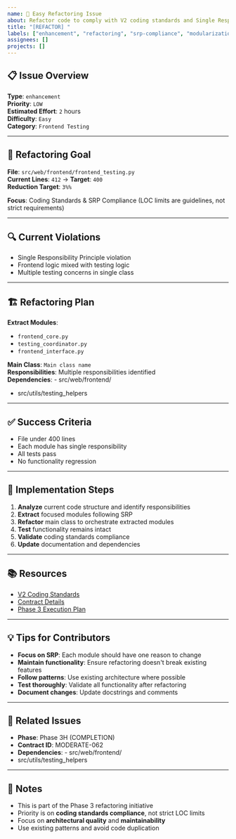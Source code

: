 ```yaml
---
name: 🚀 Easy Refactoring Issue
about: Refactor code to comply with V2 coding standards and Single Responsibility Principle
title: "[REFACTOR] "
labels: ["enhancement", "refactoring", "srp-compliance", "modularization", "good first issue", "easy"]
assignees: []
projects: []
---
```


## 📋 **Issue Overview**

**Type**: `enhancement`  
**Priority**: `LOW`  
**Estimated Effort**: `2` hours  
**Difficulty**: `Easy`  
**Category**: `Frontend Testing`

---

## 🎯 **Refactoring Goal**

**File**: `src/web/frontend/frontend_testing.py`  
**Current Lines**: `412` → **Target**: `400`  
**Reduction Target**: `3%%`

**Focus**: Coding Standards & SRP Compliance (LOC limits are guidelines, not strict requirements)

---

## 🔍 **Current Violations**

- Single Responsibility Principle violation
- Frontend logic mixed with testing logic
- Multiple testing concerns in single class

---

## 🏗️ **Refactoring Plan**

**Extract Modules**:
- `frontend_core.py`
- `testing_coordinator.py`
- `frontend_interface.py`

**Main Class**: `Main class name`  
**Responsibilities**: Multiple responsibilities identified  
**Dependencies**: - src/web/frontend/
- src/utils/testing_helpers

---

## ✅ **Success Criteria**

- File under 400 lines
- Each module has single responsibility
- All tests pass
- No functionality regression

---

## 🚀 **Implementation Steps**

1. **Analyze** current code structure and identify responsibilities
2. **Extract** focused modules following SRP
3. **Refactor** main class to orchestrate extracted modules
4. **Test** functionality remains intact
5. **Validate** coding standards compliance
6. **Update** documentation and dependencies

---

## 📚 **Resources**

- [V2 Coding Standards](../docs/CODING_STANDARDS.md)
- [Contract Details](../contracts/phase3h_completion_contracts.json)
- [Phase 3 Execution Plan](../contracts/PHASE3_COMPLETE_EXECUTION_PLAN.md)

---

## 💡 **Tips for Contributors**

- **Focus on SRP**: Each module should have one reason to change
- **Maintain functionality**: Ensure refactoring doesn't break existing features
- **Follow patterns**: Use existing architecture where possible
- **Test thoroughly**: Validate all functionality after refactoring
- **Document changes**: Update docstrings and comments

---

## 🔗 **Related Issues**

- **Phase**: Phase 3H (COMPLETION)
- **Contract ID**: MODERATE-062
- **Dependencies**: - src/web/frontend/
- src/utils/testing_helpers

---

## 📝 **Notes**

- This is part of the Phase 3 refactoring initiative
- Priority is on **coding standards compliance**, not strict LOC limits
- Focus on **architectural quality** and **maintainability**
- Use existing patterns and avoid code duplication
